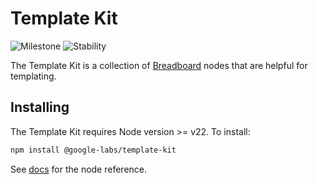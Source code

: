 # Template Kit

![Milestone](https://img.shields.io/badge/milestone-M4-red) ![Stability](https://img.shields.io/badge/stability-wip-green)

The Template Kit is a collection of [Breadboard](https://github.com/breadboard-ai/breadboard/tree/main/packages/breadboard) nodes that are helpful for templating.

## Installing

The Template Kit requires Node version >= v22. To install:

```sh
npm install @google-labs/template-kit
```

See [docs](https://breadboard-ai.github.io/breadboard/docs/kits/template/) for the node reference.
